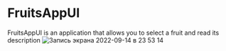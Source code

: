 # FruitsAppUI
FruitsAppUI is an application that allows you to select a fruit and read its description
![Запись экрана 2022-09-14 в 23 53 14](https://user-images.githubusercontent.com/66253091/190262527-84e81263-b36f-4ec6-9724-21a48d4473ac.gif)
